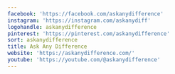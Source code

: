 ```yaml
---
facebook: 'https://facebook.com/askanydifference'
instagram: 'https://instagram.com/askanydiff'
logohandle: askanydifference
pinterest: 'https://pinterest.com/askanydifference'
sort: askanydifference
title: Ask Any Difference
website: 'https://askanydifference.com/'
youtube: 'https://youtube.com/@askanydifference'
---
```

